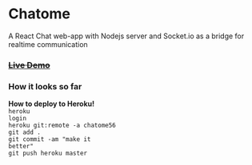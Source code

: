 # Chatome

A React Chat web-app with Nodejs server and Socket.io as a bridge for realtime communication


### ~~[Live Demo](##)~~



### How it looks so far 



**How to deploy to Heroku!**<br>
<code>heroku login</code> <br>
<code>heroku git:remote -a chatome56</code><br>
<code>git add .</code><br>
<code>git commit -am "make it better"</code><br>
<code>git push heroku master</code><br>
